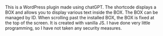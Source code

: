 This is a WordPress plugin made using chatGPT.
The shortcode displays a BOX and allows you to display various text inside the BOX.
The BOX can be managed by ID.
When scrolling past the installed BOX, the BOX is fixed at the top of the screen.
It is created with vanilla JS.
I have done very little programming, so I have not taken any security measures.
